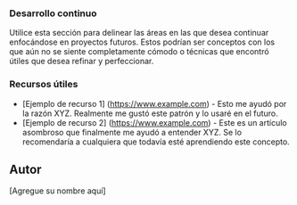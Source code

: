 ### Desarrollo continuo

Utilice esta sección para delinear las áreas en las que desea continuar enfocándose en proyectos futuros. Estos podrían ser conceptos con los que aún no se siente completamente cómodo o técnicas que encontró útiles que desea refinar y perfeccionar.

### Recursos útiles

- [Ejemplo de recurso 1] (https://www.example.com) - Esto me ayudó por la razón XYZ. Realmente me gustó este patrón y lo usaré en el futuro.
- [Ejemplo de recurso 2] (https://www.example.com) - Este es un artículo asombroso que finalmente me ayudó a entender XYZ. Se lo recomendaría a cualquiera que todavía esté aprendiendo este concepto.

## Autor

[Agregue su nombre aquí]

